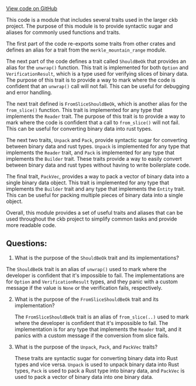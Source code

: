 [View code on GitHub](https://github.com/nervosnetwork/ckb/util/types/src/prelude.rs)

This code is a module that includes several traits used in the larger ckb project. The purpose of this module is to provide syntactic sugar and aliases for commonly used functions and traits. 

The first part of the code re-exports some traits from other crates and defines an alias for a trait from the `merkle_mountain_range` module. 

The next part of the code defines a trait called `ShouldBeOk` that provides an alias for the `unwrap()` function. This trait is implemented for both `Option` and `VerificationResult`, which is a type used for verifying slices of binary data. The purpose of this trait is to provide a way to mark where the code is confident that an `unwrap()` call will not fail. This can be useful for debugging and error handling.

The next trait defined is `FromSliceShouldBeOk`, which is another alias for the `from_slice()` function. This trait is implemented for any type that implements the `Reader` trait. The purpose of this trait is to provide a way to mark where the code is confident that a call to `from_slice()` will not fail. This can be useful for converting binary data into rust types.

The next two traits, `Unpack` and `Pack`, provide syntactic sugar for converting between binary data and rust types. `Unpack` is implemented for any type that implements the `Reader` trait, and `Pack` is implemented for any type that implements the `Builder` trait. These traits provide a way to easily convert between binary data and rust types without having to write boilerplate code.

The final trait, `PackVec`, provides a way to pack a vector of binary data into a single binary data object. This trait is implemented for any type that implements the `Builder` trait and any type that implements the `Entity` trait. This can be useful for packing multiple pieces of binary data into a single object.

Overall, this module provides a set of useful traits and aliases that can be used throughout the ckb project to simplify common tasks and provide more readable code.
## Questions: 
 1. What is the purpose of the `ShouldBeOk` trait and its implementations?
   
   The `ShouldBeOk` trait is an alias of `unwrap()` used to mark where the developer is confident that it's impossible to fail. The implementations are for `Option` and `VerificationResult` types, and they panic with a custom message if the value is `None` or the verification fails, respectively.

2. What is the purpose of the `FromSliceShouldBeOk` trait and its implementation?
   
   The `FromSliceShouldBeOk` trait is an alias of `from_slice(..)` used to mark where the developer is confident that it's impossible to fail. The implementation is for any type that implements the `Reader` trait, and it panics with a custom message if the conversion from slice fails.

3. What is the purpose of the `Unpack`, `Pack`, and `PackVec` traits?
   
   These traits are syntactic sugar for converting binary data into Rust types and vice versa. `Unpack` is used to unpack binary data into Rust types, `Pack` is used to pack a Rust type into binary data, and `PackVec` is used to pack a vector of binary data into one binary data.
